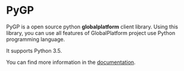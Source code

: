 # PyGP

PyGP is a open source python **globalplatform** client library. 
Using this library, you can use all features of GlobalPlatform project use Python programming language.

It supports Python 3.5.


You can find more information in the [documentation](http://pygp.readthedocs.io/en/latest/index.html).

